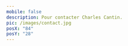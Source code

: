 ```yaml
---
mobile: false
description: Pour contacter Charles Cantin.
pic: /images/contact.jpg
posX: "84"
posY: "28"
---
```

